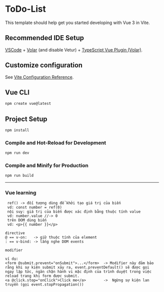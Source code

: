 # ToDo-List

This template should help get you started developing with Vue 3 in Vite.

## Recommended IDE Setup

[VSCode](https://code.visualstudio.com/) + [Volar](https://marketplace.visualstudio.com/items?itemName=Vue.volar) (and disable Vetur) + [TypeScript Vue Plugin (Volar)](https://marketplace.visualstudio.com/items?itemName=Vue.vscode-typescript-vue-plugin).

## Customize configuration

See [Vite Configuration Reference](https://vitejs.dev/config/).

## Vue CLI
```sh
npm create vue@latest
```

## Project Setup

```sh
npm install
```

### Compile and Hot-Reload for Development

```sh
npm run dev
```

### Compile and Minify for Production

```sh
npm run build
```

<hr/>

### Vue learning
```
 ref() -> đối tượng dùng để khởi tạo giá trị của biến
 vd: const number = ref(0)
 nội suy: giá trị của biến được xác định bằng thuộc tính value
 vd: number.value //-> 0
 trên DOM dùng biến
 vd: <p>{{ number }}</p>
```

```
directive
@ == v-on:   -> giữ thuộc tính của element
: == v-bind: -> lắng nghe DOM events
```

```
modifier

ví dụ:
<form @submit.prevent="onSubmit">...</form>  -> Modifier này đảm bảo rằng khi sự kiện submit xảy ra, event.preventDefault() sẽ được gọi ngay lập tức, ngăn chặn hành vi mặc định của trình duyệt trong việc reload trang khi form được submit.
<a @click.stop="onClick">Click me</a>        ->  Ngừng sự kiện lan truyền (gọi event.stopPropagation())
```
